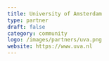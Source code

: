 ```yaml
---
title: University of Amsterdam
type: partner
draft: false
category: community
logo: /images/partners/uva.png
website: https://www.uva.nl
---
```

